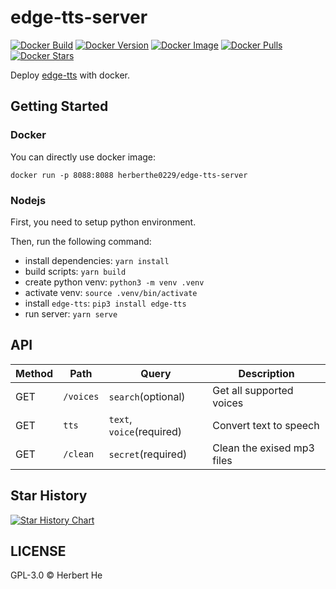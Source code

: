# edge-tts-server

[![Docker Build](https://img.shields.io/docker/automated/herberthe0229/edge-tts-server?style=flat-square)](https://hub.docker.com/r/herberthe0229/edge-tts-server)
[![Docker Version](https://img.shields.io/docker/v/herberthe0229/edge-tts-server/latest?style=flat-square)](https://hub.docker.com/r/herberthe0229/edge-tts-server)
[![Docker Image](https://img.shields.io/docker/image-size/herberthe0229/edge-tts-server/latest?style=flat-square)](https://hub.docker.com/r/herberthe0229/edge-tts-server)
[![Docker Pulls](https://img.shields.io/docker/pulls/herberthe0229/edge-tts-server?style=flat-square)](https://hub.docker.com/r/herberthe0229/edge-tts-server)
[![Docker Stars](https://img.shields.io/docker/stars/herberthe0229/edge-tts-server?style=flat-square)](https://hub.docker.com/r/herberthe0229/edge-tts-server)

Deploy [edge-tts](https://github.com/rany2/edge-tts) with docker.

## Getting Started

### Docker

You can directly use docker image:

```shell
docker run -p 8088:8088 herberthe0229/edge-tts-server
```

### Nodejs

First, you need to setup python environment.

Then, run the following command:

- install dependencies: `yarn install`
- build scripts: `yarn build`
- create python venv: `python3 -m venv .venv`
- activate venv: `source .venv/bin/activate`
- install `edge-tts`: `pip3 install edge-tts`
- run server: `yarn serve`

## API

| Method | Path      | Query                     | Description                |
| ------ | --------- | ------------------------- | -------------------------- |
| GET    | `/voices` | `search`(optional)        | Get all supported voices   |
| GET    | `tts`     | `text`, `voice`(required) | Convert text to speech     |
| GET    | `/clean`  | `secret`(required)        | Clean the exised mp3 files |

## Star History

[![Star History Chart](https://api.star-history.com/svg?repos=HerbertHe/edge-tts-server&type=Date)](https://star-history.com/#HerbertHe/edge-tts-server&Date)

## LICENSE

GPL-3.0 &copy; Herbert He
